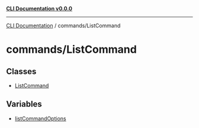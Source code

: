 [**CLI Documentation v0.0.0**](../../README.md)

***

[CLI Documentation](../../modules.md) / commands/ListCommand

# commands/ListCommand

## Classes

- [ListCommand](classes/ListCommand.md)

## Variables

- [listCommandOptions](variables/listCommandOptions.md)
